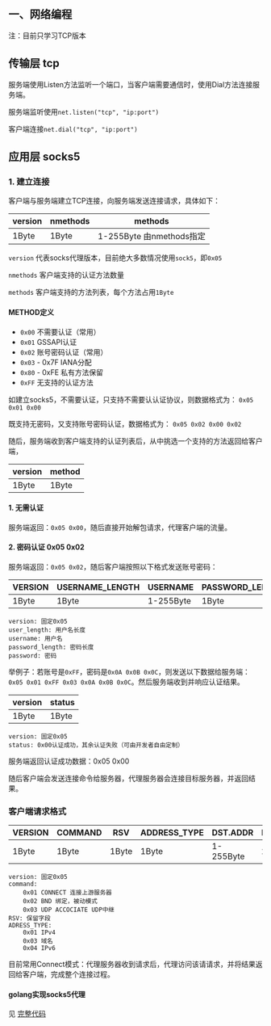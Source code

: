 ## 一、网络编程

注：目前只学习TCP版本

## 传输层 tcp

服务端使用Listen方法监听一个端口，当客户端需要通信时，使用Dial方法连接服务端。

服务端监听使用`net.listen("tcp", "ip:port")`

客户端连接`net.dial("tcp", "ip:port")`

## 应用层 socks5

### 1. 建立连接

客户端与服务端建立TCP连接，向服务端发送连接请求，具体如下：

| version | nmethods | methods |
| --- | --- | --- |
|1Byte | 1Byte | 1-255Byte 由nmethods指定 |

`version` 代表socks代理版本，目前绝大多数情况使用`sock5`，即`0x05`

`nmethods` 客户端支持的认证方法数量

`methods` 客户端支持的方法列表，每个方法占用`1Byte`

#### METHOD定义

- `0x00` 不需要认证（常用）
- `0x01` GSSAPI认证
- `0x02` 账号密码认证（常用）
- `0x03` - 0x7F IANA分配
- `0x80` - 0xFE 私有方法保留
- `0xFF` 无支持的认证方法

如建立socks5，不需要认证，只支持不需要认认证协议，则数据格式为：
`0x05 0x01 0x00`

既支持无密码，又支持账号密码认证，数据格式为：
`0x05 0x02 0x00 0x02`

随后，服务端收到客户端支持的认证列表后，从中挑选一个支持的方法返回给客户端，

version | method
--- | --- 
1Byte | 1Byte

#### 1. 无需认证
 服务端返回：`0x05 0x00`，随后直接开始解包请求，代理客户端的流量。

#### 2. 密码认证 0x05 0x02
服务端返回：`0x05 0x02`，随后客户端按照以下格式发送账号密码：

VERSION| USERNAME_LENGTH | USERNAME | PASSWORD_LENGTH | PASSWORD
--- | --- | --- | --- | ---
1Byte|1Byte|1-255Byte|1Byte|1-255Byte

    version: 固定0x05
    user_length: 用户名长度
    username: 用户名
    password_length: 密码长度
    password: 密码

举例子：若账号是`0xFF`，密码是`0x0A 0x0B 0x0C`，则发送以下数据给服务端：
`0x05 0x01 0xFF 0x03 0x0A 0x0B 0x0C`。然后服务端收到并响应认证结果。

version | status
--- | ---
1Byte | 1Byte

    version: 固定0x05
    status: 0x00认证成功，其余认证失败（可由开发者自由定制）

服务端返回认证成功数据：0x05 0x00

随后客户端会发送连接命令给服务器，代理服务器会连接目标服务器，并返回结果。

### 客户端请求格式


VERSION|COMMAND|RSV|ADDRESS_TYPE|DST.ADDR|DST.PORT
---|---|---|---|---|---
1Byte|1Byte|1Byte|1Byte|1-255Byte|2Byte

    version: 固定0x05
    command: 
        0x01 CONNECT 连接上游服务器
        0x02 BND 绑定，被动模式
        0x03 UDP ACCOCIATE UDP中继
    RSV: 保留字段
    ADRESS_TYPE:
        0x01 IPv4
        0x03 域名
        0x04 IPv6

目前常用Connect模式：代理服务器收到请求后，代理访问该请请求，并将结果返回给客户端，完成整个连接过程。

#### golang实现socks5代理
见 [完整代码](./Proxy/Socks5/socks5.go)